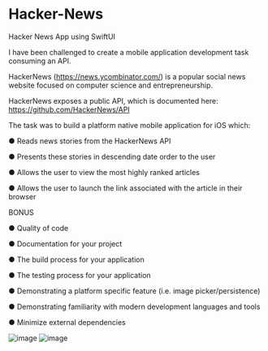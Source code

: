 # Hacker-News
Hacker News App using SwiftUI

I have been challenged to create a mobile application development task consuming an API.

HackerNews (https://news.ycombinator.com/) is a popular social news website focused on computer science and entrepreneurship. 

HackerNews exposes a public API, which is documented here: https://github.com/HackerNews/API



The task was to build a platform native mobile application for iOS which:


● Reads news stories from the HackerNews API

● Presents these stories in descending date order to the user

● Allows the user to view the most highly ranked articles

● Allows the user to launch the link associated with the article in their browser


BONUS


● Quality of code

● Documentation for your project

● The build process for your application

● The testing process for your application

● Demonstrating a platform specific feature (i.e. image picker/persistence)

● Demonstrating familiarity with modern development languages and tools

● Minimize external dependencies


![image](https://user-images.githubusercontent.com/4961474/160611576-560b8087-4282-499d-8002-5b351a8edbc0.png)
![image](https://user-images.githubusercontent.com/4961474/160611727-c14431a4-79de-4d10-b6b4-82237852bc7f.png)



